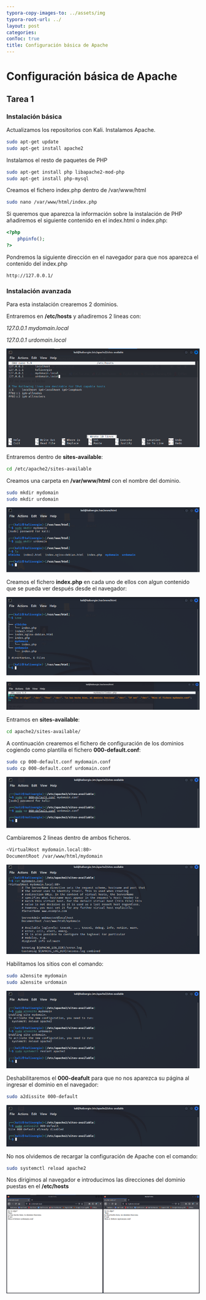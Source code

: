 ```yaml
---
typora-copy-images-to: ../assets/img
typora-root-url: ../
layout: post
categories: 
conToc: true
title: Configuración básica de Apache
---
```




# Configuración básica de Apache

## Tarea 1

### Instalación básica

Actualizamos los repositorios con Kali. Instalamos Apache.

```bash
sudo apt-get update 
sudo apt-get install apache2
```
Instalamos el resto de paquetes de PHP

```bash
sudo apt-get install php libapache2-mod-php
sudo apt-get install php-mysql
```

Creamos el fichero index.php dentro de /var/www/html

```bash
sudo nano /var/www/html/index.php
```

Si queremos que aparezca la información sobre la instalación de PHP añadiremos el siguiente contenido en el index.html o index.php:

```php
<?php
    phpinfo();
?>
```

Pondremos la siguiente dirección en el navegador para que nos aparezca el contenido del index.php

```http
http://127.0.0.1/
```



### Instalación avanzada

Para esta instalación crearemos 2 dominios.

Entraremos en **/etc/hosts** y añadiremos 2 lineas con:

*127.0.0.1	mydomain.local*

*127.0.0.1	urdomain.local*

![image-20211125172003780](../assets/img/image-20211125172003780.png)

Entraremos dentro de **sites-available**:

```bash
cd /etc/apache2/sites-available
```
Creamos una carpeta en **/var/www/html** con el nombre del dominio.

```bash
sudo mkdir mydomain
sudo mkdir urdomain
```

![image-20211124155235018](/assets/img/image-20211124155235018.png)

Creamos el fichero **index.php** en cada uno de ellos con algun contenido que se pueda ver después desde el navegador:

![image-20211124155454752](/assets/img/image-20211124155454752.png)

![image-20211124164223317](/assets/img/image-20211124164223317.png)

Entramos en **sites-available**:

```bash
cd apache2/sites-available/
```
A continuación crearemos el fichero de configuración de los dominios cogiendo como plantilla el fichero **000-default.conf**:
```bash
sudo cp 000-default.conf mydomain.conf
sudo cp 000-default.conf urdomain.conf
```
![image-20211124155743959](/assets/img/image-20211124155743959.png)

Cambiaremos 2 lineas dentro de ambos ficheros.

```bash
<VirtualHost mydomain.local:80>
DocumentRoot /var/www/html/mydomain
```

![image-20211124155954750](/assets/img/image-20211124155954750.png)

Habilitamos los sitios con el comando:


```bash
sudo a2ensite mydomain
sudo a2ensite urdomain
```


![image-20211124160222270](/assets/img/image-20211124160222270.png)

Deshabilitaremos el **000-deafult** para que no nos aparezca su página al ingresar el dominio en el navegador:


```bash
sudo a2dissite 000-default
```


![image-20211124160505773](/assets/img/image-20211124160505773.png)

No nos olvidemos de recargar la configuración de Apache con el comando:


```bash
sudo systemctl reload apache2
```

Nos dirigimos al navegador e introducimos las direcciones del dominio puestas en el **/etc/hosts**

![image-20211125165844294](/assets/img/image-20211125165844294.png)
